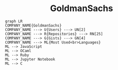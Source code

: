 <h1 align="center">GoldmanSachs</h1>

```mermaid
graph LR
COMPANY_NAME{GoldmanSachs}
COMPANY_NAME ---> U{Users} ---> UN[2]
COMPANY_NAME ---> R{Repositories} ---> RN[25]
COMPANY_NAME ---> G{Gists} ---> GN[4]
COMPANY_NAME ---> ML{Most Used<br>Languages}
ML --> JavaScript
ML --> OCaml
ML --> Ruby
ML --> Jupyter Notebook
ML --> C
```
